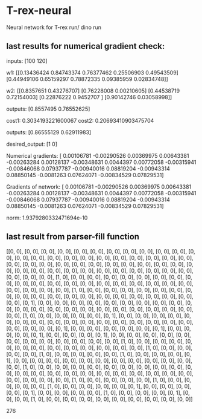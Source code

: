 # T-rex-neural
Neural network for T-rex run/ dino run


## last results for numerical gradient check:
inputs: [100 120]

w1: [[0.13436424 0.84743374 0.76377462 0.25506903 0.49543509]
 [0.44949106 0.65159297 0.78872335 0.09385959 0.02834748]]
 
w2: [[0.8357651  0.43276707]
 [0.76228008 0.00210605]
 [0.44538719 0.72154003]
 [0.22876222 0.9452707 ]
 [0.90142746 0.03058998]]

outputs: [0.8557495  0.76552625]

cost1: 0.3034193221600067   cost2: 0.20693410903475704 

outputs: [0.86555129 0.62911983]

desired_output: [1 0]

Numerical gradients: [ 0.00106781 -0.00290526  0.00369975  0.00643381 -0.00263284  0.00128137
 -0.00348631  0.0044397   0.00772058 -0.00315941 -0.00846068  0.07937787
 -0.00940016  0.08819204 -0.00943314  0.08850145 -0.0081263   0.07624071
 -0.00834529  0.07829531]
 
Gradients of network: [ 0.00106781 -0.00290526  0.00369975  0.00643381 -0.00263284  0.00128137
 -0.00348631  0.0044397   0.00772058 -0.00315941 -0.00846068  0.07937787
 -0.00940016  0.08819204 -0.00943314  0.08850145 -0.0081263   0.07624071
 -0.00834529  0.07829531]
 
norm: 1.9379280332471694e-10


## last result from parser-fill function
[[0, 0], [0, 0], [0, 0], [0, 0], [0, 0], [0, 0], [0, 0], [0, 0], [0, 0], [0, 0], [0, 0], [0, 0], [0, 0], [0, 0], [0, 0], [0, 0], [0, 0], [0, 0], [0, 0], [0, 0], [0, 0], [0, 0], [0, 0], [0, 0], [0, 0], [0, 0], [0, 0], [0, 0], [0, 0], [0, 0], [0, 0], [0, 0], [0, 0], [0, 0], [0, 0], [0, 0], [0, 0], [0, 0], [0, 0], [0, 0], [0, 0], [0, 0], [0, 0], [0, 0], [0, 0], [0, 0], [0, 0], [0, 0], [0, 0], [1, 0], [0, 0], [0, 0], [0, 0], [0, 0], [0, 0], [0, 0], [0, 0], [0, 0], [0, 0], [0, 0], [0, 0], [0, 0], [0, 0], [0, 0], [0, 0], [0, 0], [0, 0], [0, 0], [0, 0], [0, 0], [0, 0], [0, 0], [0, 0], [1, 0], [0, 0], [0, 0], [0, 0], [0, 0], [0, 0], [0, 0], [0, 0], [0, 0], [0, 0], [0, 0], [0, 0], [0, 0], [0, 0], [0, 0], [0, 0], [0, 0], [0, 0], [0, 0], [0, 0], [0, 1], [0, 0], [0, 0], [0, 0], [0, 0], [0, 0], [0, 0], [0, 0], [0, 0], [0, 0], [0, 0], [0, 0], [0, 0], [0, 0], [0, 0], [0, 0], [0, 0], [0, 0], [0, 0], [0, 0], [0, 0], [0, 0], [0, 0], [1, 0], [0, 0], [0, 0], [0, 0], [0, 0], [0, 1], [0, 0], [0, 0], [0, 0], [0, 0], [0, 0], [0, 0], [0, 0], [0, 0], [0, 0], [0, 0], [0, 0], [0, 0], [0, 0], [0, 0], [0, 0], [0, 0], [0, 0], [0, 0], [0, 0], [0, 1], [0, 0], [0, 0], [0, 0], [0, 0], [0, 0], [0, 1], [0, 0], [0, 0], [0, 0], [0, 1], [0, 0], [0, 0], [0, 0], [0, 1], [0, 0], [0, 0], [0, 0], [0, 0], [0, 0], [0, 0], [0, 0], [0, 0], [0, 0], [0, 0], [0, 0], [0, 0], [1, 0], [0, 0], [0, 0], [0, 0], [0, 0], [0, 0], [0, 0], [0, 0], [0, 0], [0, 0], [0, 0], [0, 0], [0, 0], [1, 0], [0, 0], [0, 0], [0, 0], [0, 0], [1, 0], [0, 0], [0, 0], [0, 0], [0, 0], [1, 0], [0, 0], [0, 0], [0, 0], [0, 1], [0, 0], [0, 0], [0, 0], [0, 0], [0, 0], [0, 0], [0, 0], [0, 0], [0, 0], [0, 0], [0, 0], [0, 0], [1, 0], [0, 0], [0, 0], [0, 0], [0, 0], [0, 0], [0, 0], [0, 0], [0, 0], [0, 0], [0, 0], [0, 0], [0, 0], [0, 0], [0, 0], [0, 0], [0, 0], [0, 0], [0, 0], [0, 0], [0, 0], [0, 0], [0, 0], [0, 0], [0, 0], [0, 0], [1, 0], [0, 0], [0, 0], [0, 0], [0, 0], [1, 0], [0, 0], [0, 0], [0, 0], [0, 0], [1, 0], [0, 0], [0, 0], [0, 0], [0, 0], [0, 1], [0, 0], [0, 0], [0, 0], [0, 0], [0, 1], [0, 0], [0, 0], [0, 0], [0, 0], [1, 0], [0, 0], [0, 0], [0, 0], [0, 1], [0, 0], [0, 0], [1, 0], [0, 0], [0, 0], [0, 0], [0, 0], [0, 0], [0, 0], [0, 0], [0, 0], [0, 0]]

276




